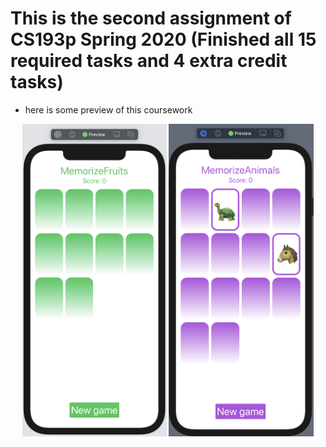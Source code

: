 # This is the second assignment of CS193p Spring 2020 (Finished all 15 required tasks and 4 extra credit tasks)



* here is some preview of this coursework

<div align=center>
<img src="Images/demo1.png" alt="demo1" style="height:500px" />
<img src="Images/demo2.png" alt="demo2" style="height:500px" />
</div>
